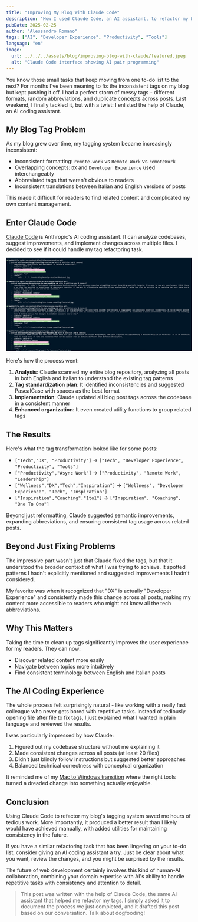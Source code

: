 ```yaml
---
title: "Improving My Blog With Claude Code"
description: "How I used Claude Code, an AI assistant, to refactor my blog's tag system and improve content organization."
pubDate: 2025-02-25
author: "Alessandro Romano"
tags: ["AI", "Developer Experience", "Productivity", "Tools"]
language: "en"
image:
  url: ../../../assets/blog/improving-blog-with-claude/featured.jpeg
  alt: "Claude Code interface showing AI pair programming"
---
```


You know those small tasks that keep moving from one to-do list to the next? For months I've been meaning to fix the inconsistent tags on my blog but kept pushing it off. I had a perfect storm of messy tags - different formats, random abbreviations, and duplicate concepts across posts. Last weekend, I finally tackled it, but with a twist: I enlisted the help of Claude, an AI coding assistant.

## My Blog Tag Problem

As my blog grew over time, my tagging system became increasingly inconsistent:

- Inconsistent formatting: `remote-work` vs `Remote Work` vs `remoteWork`
- Overlapping concepts: `DX` and `Developer Experience` used interchangeably
- Abbreviated tags that weren't obvious to readers
- Inconsistent translations between Italian and English versions of posts

This made it difficult for readers to find related content and complicated my own content management.

## Enter Claude Code

[Claude Code](https://www.anthropic.com/claude) is Anthropic's AI coding assistant. It can analyze codebases, suggest improvements, and implement changes across multiple files. I decided to see if it could handle my tag refactoring task.

![Claude Code interface](../../../assets/blog/improving-blog-with-claude/claude-in-action.png)

Here's how the process went:

1. **Analysis**: Claude scanned my entire blog repository, analyzing all posts in both English and Italian to understand the existing tag patterns
2. **Tag standardization plan**: It identified inconsistencies and suggested PascalCase with spaces as the best format
3. **Implementation**: Claude updated all blog post tags across the codebase in a consistent manner
4. **Enhanced organization**: It even created utility functions to group related tags

## The Results

Here's what the tag transformation looked like for some posts:

- `["Tech","DX", "Productivity"]` → `["Tech", "Developer Experience", "Productivity", "Tools"]`
- `["Productivity","Async Work"]` → `["Productivity", "Remote Work", "Leadership"]`
- `["Wellness","DX","Tech","Inspiration"]` → `["Wellness", "Developer Experience", "Tech", "Inspiration"]`
- `["Inspiration","Coaching","1to1"]` → `["Inspiration", "Coaching", "One To One"]`

Beyond just reformatting, Claude suggested semantic improvements, expanding abbreviations, and ensuring consistent tag usage across related posts.

## Beyond Just Fixing Problems

The impressive part wasn't just that Claude fixed the tags, but that it understood the broader context of what I was trying to achieve. It spotted patterns I hadn't explicitly mentioned and suggested improvements I hadn't considered.

My favorite was when it recognized that "DX" is actually "Developer Experience" and consistently made this change across all posts, making my content more accessible to readers who might not know all the tech abbreviations.

## Why This Matters

Taking the time to clean up tags significantly improves the user experience for my readers. They can now:
- Discover related content more easily
- Navigate between topics more intuitively
- Find consistent terminology between English and Italian posts

## The AI Coding Experience

The whole process felt surprisingly natural - like working with a really fast colleague who never gets bored with repetitive tasks. Instead of tediously opening file after file to fix tags, I just explained what I wanted in plain language and reviewed the results.

I was particularly impressed by how Claude:
1. Figured out my codebase structure without me explaining it
2. Made consistent changes across all posts (at least 20 files)
3. Didn't just blindly follow instructions but suggested better approaches
4. Balanced technical correctness with conceptual organization

It reminded me of my [Mac to Windows transition](/posts/mac-to-windows) where the right tools turned a dreaded change into something actually enjoyable.

## Conclusion

Using Claude Code to refactor my blog's tagging system saved me hours of tedious work. More importantly, it produced a better result than I likely would have achieved manually, with added utilities for maintaining consistency in the future.

If you have a similar refactoring task that has been lingering on your to-do list, consider giving an AI coding assistant a try. Just be clear about what you want, review the changes, and you might be surprised by the results.

The future of web development certainly involves this kind of human-AI collaboration, combining your domain expertise with AI's ability to handle repetitive tasks with consistency and attention to detail.

> This post was written with the help of Claude Code, the same AI assistant that helped me refactor my tags. I simply asked it to document the process we just completed, and it drafted this post based on our conversation. Talk about dogfooding!
